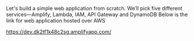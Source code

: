 Let's build a simple web application from scratch.  We’ll pick five different services—Amplify, Lambda, IAM, API Gateway and DynamoDB
Below is the link for web application hosted over AWS

https://dev.dk2tf1k48c2sg.amplifyapp.com/

